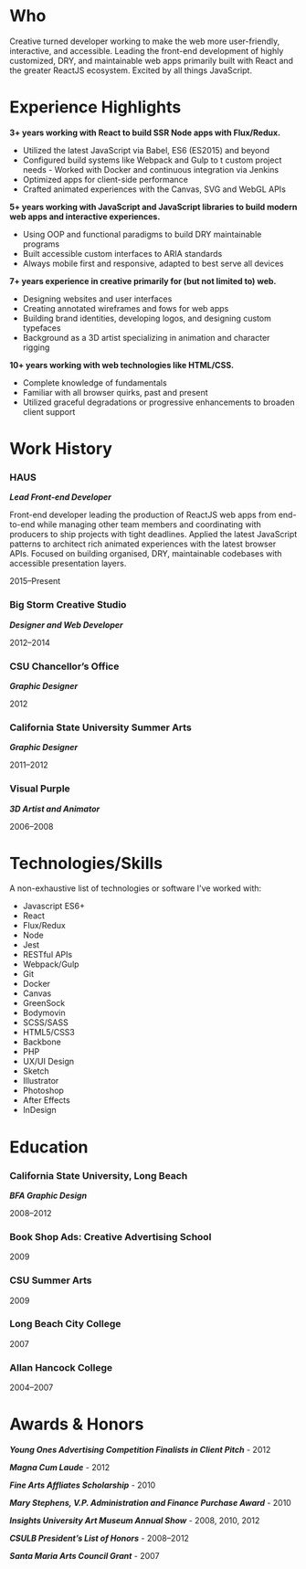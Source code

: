 Who
===

Creative turned developer working to make the web more user-friendly, interactive, and accessible. Leading the front-end development of highly customized, DRY, and maintainable web apps primarily built with React and the greater ReactJS ecosystem. Excited by all things JavaScript.

Experience Highlights
=====================

**3+ years working with React to build SSR Node apps with Flux/Redux.**

- Utilized the latest JavaScript via Babel, ES6 (ES2015) and beyond
- Configured build systems like Webpack and Gulp to  t custom project needs - Worked with Docker and continuous integration via Jenkins
- Optimized apps for client-side performance
- Crafted animated experiences with the Canvas, SVG and WebGL APIs

**5+ years working with JavaScript and JavaScript libraries to build modern web apps and interactive experiences.**

- Using OOP and functional paradigms to build DRY maintainable programs
- Built accessible custom interfaces to ARIA standards
- Always mobile first and responsive, adapted to best serve all devices

**7+ years experience in creative primarily for (but not limited to) web.**

- Designing websites and user interfaces
- Creating annotated wireframes and fows for web apps
- Building brand identities, developing logos, and designing custom typefaces
- Background as a 3D artist specializing in animation and character rigging

**10+ years working with web technologies like HTML/CSS.**

- Complete knowledge of fundamentals
- Familiar with all browser quirks, past and present
- Utilized graceful degradations or progressive enhancements to broaden client support


Work History
============

### HAUS

***Lead Front-end Developer***

Front-end developer leading the production of ReactJS web apps from end-to-end while managing other team members and coordinating with producers to ship projects with tight deadlines. Applied the latest JavaScript patterns to architect rich animated experiences with the latest browser APIs. Focused on building organised, DRY, maintainable codebases with accessible presentation layers.

2015–Present

### Big Storm Creative Studio

***Designer and Web Developer***

2012–2014

### CSU Chancellor’s Office

***Graphic Designer***

2012

### California State University Summer Arts

***Graphic Designer***

2011–2012

### Visual Purple

***3D Artist and Animator***

2006–2008

Technologies/Skills
===================

A non-exhaustive list of technologies or software I've worked with:

<ul class="two-column">
    <li>Javascript ES6+</li>
    <li>React</li>
    <li>Flux/Redux</li>
    <li>Node</li>
    <li>Jest</li>
    <li>RESTful APIs</li>
    <li>Webpack/Gulp</li>
    <li>Git</li>
    <li>Docker</li>
    <li>Canvas</li>
    <li>GreenSock</li>
    <li>Bodymovin</li>
    <li>SCSS/SASS</li>
    <li>HTML5/CSS3</li>
    <li>Backbone</li>
    <li>PHP</li>
    <li>UX/UI Design</li>
    <li>Sketch</li>
    <li>Illustrator</li>
    <li>Photoshop</li>
    <li>After Effects</li>
    <li>InDesign</li>
</ul>

Education
=========

### California State University, Long Beach

***BFA Graphic Design***

2008–2012

### Book Shop Ads: Creative Advertising School

2009

### CSU Summer Arts

2009

### Long Beach City College

2007

### Allan Hancock College

2004–2007

Awards & Honors
===============

***Young Ones Advertising Competition Finalists in Client Pitch*** - 2012

***Magna Cum Laude*** - 2012

***Fine Arts Affliates Scholarship*** - 2010

***Mary Stephens, V.P. Administration and Finance Purchase Award*** - 2010

***Insights University Art Museum Annual Show*** - 2008, 2010, 2012

***CSULB President’s List of Honors*** - 2008–2012

***Santa Maria Arts Council Grant*** - 2007
